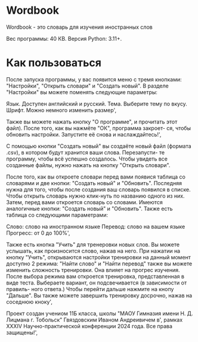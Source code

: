 # Wordbook
Wordbook - это словарь для изучения иностранных слов

Вес программы: 40 КВ.
Версия Python: 3.11+.

# Как пользоваться
                
После запуска программы, у вас появится меню с тремя кнопками: "Настройки", "Открыть словари" и "Создать новый".
В разделе "Настройки" вы можете поменять следующие параметры:

Язык. Доступен английский и русский. 
Тема. Выберите тему по вкусу.
Шрифт. Можно немного изменить размер',

Также вы можете нажать кнопку "О программе", и прочитать этот файл). После того, как вы нажмёте "ОК", программа закроет-
ся, чтобы обновить настройки. Запустите её снова и наслаждайтесь!',

С помощью кнопки "Создать новый" вы создаёте новый файл (формата .csv), в котором будут хранится ваши слова. Перезапусти-
те программу, чтобы всё успешно создалось. Чтобы увидеть все созданные файлы, нужно нажать на кнопку "Открыть словари".

После того, как вы откроете словари перед вами появися таблица со словарями и две кнопки: "Создать новый" и "Обновить".
Последняя нужна для того, чтобы после создания ваш словарь появился в списке. Чтобы открыть словарь нужно клик-нуть по
названию одного из них. Затем, перед вами откроется словарь со словами. Имеются аналогичные кнопки: "Создать новый" и 
"Обновить". Также есть таблица со следующими параметрами:
                
Слово: слово на иностранном языке
Перевод: слово на вашем языке
Прогресс: от 0 до 100%',
                
Также есть кнопка "Учить" для тренеровки новых слов. Вы можете услышать, как произносится слово, нажав на него.
При нажатии на кнопку "Учить", открываются настройки тренировки на данный момент доступно 2 режима: "Найти слово"
и "Найти перевод" также вы можете изменить сложность тренировки. Она влияет на прогрес изучения. После выбора режима
вам откроется тренировка, представленная в виде теста. Выбераете вариант, он подсвечивается (в зависимости от правиль-
ного ответа.) Чтобы перейти дальше нажмите на кнопу "Дальше". Вы также можете завершить тренировку досрочно, нажав на
соседнюю кноку',
                
Проект создан учениом 11Б класса, школы "МАОУ Гимназия имени Н. Д. Лицмана г. Тобольск" Гвяздовским Иваном Андреивичем в',
рамках XXXIV Научно-практической конференции 2024 года. Все права защищены!',
                
